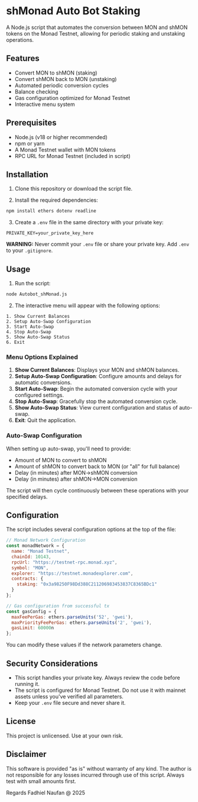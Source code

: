 # shMonad Auto Bot Staking

A Node.js script that automates the conversion between MON and shMON tokens on the Monad Testnet, allowing for periodic staking and unstaking operations.

## Features

- Convert MON to shMON (staking)
- Convert shMON back to MON (unstaking)
- Automated periodic conversion cycles
- Balance checking
- Gas configuration optimized for Monad Testnet
- Interactive menu system

## Prerequisites

- Node.js (v18 or higher recommended)
- npm or yarn
- A Monad Testnet wallet with MON tokens
- RPC URL for Monad Testnet (included in script)

## Installation

1. Clone this repository or download the script file.

2. Install the required dependencies:
```bash
npm install ethers dotenv readline
```

3. Create a `.env` file in the same directory with your private key:
```
PRIVATE_KEY=your_private_key_here
```

**WARNING:** Never commit your `.env` file or share your private key. Add `.env` to your `.gitignore`.

## Usage

1. Run the script:
```bash
node Autobot_shMonad.js
```

2. The interactive menu will appear with the following options:

```
1. Show Current Balances
2. Setup Auto-Swap Configuration
3. Start Auto-Swap
4. Stop Auto-Swap
5. Show Auto-Swap Status
6. Exit
```

### Menu Options Explained

1. **Show Current Balances**: Displays your MON and shMON balances.
2. **Setup Auto-Swap Configuration**: Configure amounts and delays for automatic conversions.
3. **Start Auto-Swap**: Begin the automated conversion cycle with your configured settings.
4. **Stop Auto-Swap**: Gracefully stop the automated conversion cycle.
5. **Show Auto-Swap Status**: View current configuration and status of auto-swap.
6. **Exit**: Quit the application.

### Auto-Swap Configuration

When setting up auto-swap, you'll need to provide:
- Amount of MON to convert to shMON
- Amount of shMON to convert back to MON (or "all" for full balance)
- Delay (in minutes) after MON→shMON conversion
- Delay (in minutes) after shMON→MON conversion

The script will then cycle continuously between these operations with your specified delays.

## Configuration

The script includes several configuration options at the top of the file:

```javascript
// Monad Network Configuration
const monadNetwork = {
  name: "Monad Testnet",
  chainId: 10143,
  rpcUrl: "https://testnet-rpc.monad.xyz",
  symbol: "MON",
  explorer: "https://testnet.monadexplorer.com",
  contracts: {
    staking: "0x3a98250F98Dd388C211206983453837C8365BDc1"
  }
};

// Gas configuration from successful tx
const gasConfig = {
  maxFeePerGas: ethers.parseUnits('52', 'gwei'),
  maxPriorityFeePerGas: ethers.parseUnits('2', 'gwei'),
  gasLimit: 60000n
};
```

You can modify these values if the network parameters change.

## Security Considerations

- This script handles your private key. Always review the code before running it.
- The script is configured for Monad Testnet. Do not use it with mainnet assets unless you've verified all parameters.
- Keep your `.env` file secure and never share it.

## License

This project is unlicensed. Use at your own risk.

## Disclaimer

This software is provided "as is" without warranty of any kind. The author is not responsible for any losses incurred through use of this script. Always test with small amounts first.

Regards Fadhiel Naufan @ 2025